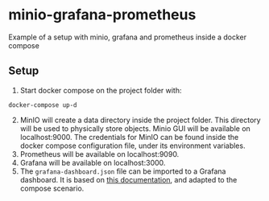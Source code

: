 # minio-grafana-prometheus
Example of a setup with minio, grafana and prometheus inside a docker compose

## Setup

1. Start docker compose on the project folder with:

```
docker-compose up-d
```

2. MinIO will create a data directory inside the project folder. This directory will be used to physically store objects. Minio GUI will be available on localhost:9000. The credentials for MinIO can be found inside the docker compose configuration file, under its environment variables.
3. Prometheus will be available on localhost:9090.
4. Grafana will be available on localhost:3000.
5. The `grafana-dashboard.json` file can be imported to a Grafana dashboard. It is based on [this documentation](https://github.com/minio/minio/blob/master/docs/metrics/prometheus/grafana/README.md), and adapted to the compose scenario.